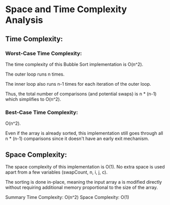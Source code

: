 # Space and Time Complexity Analysis

## Time Complexity:

### Worst-Case Time Complexity: 
The time complexity of this Bubble Sort implementation is O(n^2).

The outer loop runs n times.

The inner loop also runs n-1 times for each iteration of the outer loop.

Thus, the total number of comparisons (and potential swaps) is n * (n-1) which simplifies to O(n^2).

### Best-Case Time Complexity: 
O(n^2).

Even if the array is already sorted, this implementation still goes through all n * (n-1) comparisons since it doesn't have an early exit mechanism.

## Space Complexity:
The space complexity of this implementation is O(1).
No extra space is used apart from a few variables (swapCount, n, i, j, c).

The sorting is done in-place, meaning the input array a is modified directly without requiring additional memory proportional to the size of the array.

Summary
Time Complexity: O(n^2)
Space Complexity: O(1)
